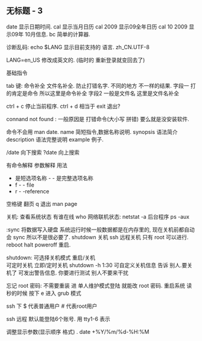 ## 无标题 - 3
date 显示日期时间.
cal 显示当月日历
cal 2009 显示09全年日历
cal 10 2009 显示09年 10月信息.
bc  简单的计算器.




诊断乱码:
echo $LANG   显示目前支持的 语言.   zh\_CN.UTF-8  

LANG=en\_US  修改成英文的. (临时的 重新登录就变回去了)

基础指令


tab 键:
命令补全 文件名补全. 防止打错名字.
不同的地方 不一样的结果. 字段一 打的肯定是命令 所以这里是命令补全 
字段2 一般是文件名 这里是文件名补全

ctrl + c 停止当前程序.
ctrl + d 相当于 exit 退出?


connand not found : 一般原因是 打错命令(大小写 拼错)
要么就是没安装软件.

 命令不会用  man date.
name 简短指令,数据名称说明.
synopsis 语法简介
description 语法完整说明
example 例子.

/date  向下搜索
?date 向上搜索





有命令解释
参数解释 用法 
- 是短选项名称  - -  是完整选项名称
- f  - - file
- r  - -reference
	  
空格键 翻页 
q 退出 man page


关机:
查看系统状态 有谁在线  who 
网络联机状态: netstat -a 
后台程序 ps -aux

:sync  将数据写入硬盘 系统运行时候一般数据都是在内存里的,  现在关机前都自动会 sync 所以不是很必要了.
shutdown   关机    ssh 远程关机 只有 root 可以进行.
reboot  halt poweroff 重启.

shutdown: 
可选择关机模式  重启/关机  
可定时关机  立即/定时关机 shutdown -h 1:30
可自定义关机信息 告诉 别人.要关机了
可发出警告信息. 你要进行测试 别人不要来干扰

忘记 root 密码:
不需要重装  进 单人维护模式登陆 就能改 root 密码. 
重启系统 读秒的时候  按下 e  进入 grub 模式

 ssh 下 $ 代表普通用户   # 代表root用户


ssh 远程 默认能登陆6个账号. 用 tty1-6 表示

调整显示参数(显示顺序 格式)
.   date +%Y/%m/%d-%H:%M  


 


























